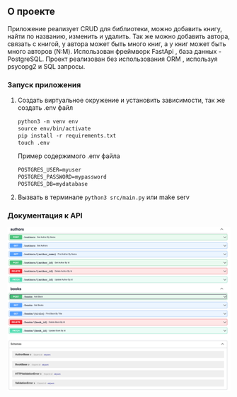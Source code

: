 ## О проекте
Приложение реализует CRUD для библиотеки, можно добавить книгу, найти по названию, изменить и удалить. Так же можно добавить автора, связать с книгой, у автора может быть много книг, а у книг может быть много авторов (N:M). Использован фреймворк FastApi , база данных - PostgreSQL. Проект реализован без использования ORM , используя psycopg2 и SQL запросы. 


### Запуск приложения
1. Создать виртуальное окружение и установить зависимости, так же создать .env файл
   ```
   python3 -m venv env
   source env/bin/activate
   pip install -r requirements.txt
   touch .env
   ```
   Пример содержимого .env файла
   ```
   POSTGRES_USER=myuser
   POSTGRES_PASSWORD=mypassword
   POSTGRES_DB=mydatabase
   ```

   
3. Вызвать в терминале `python3 src/main.py` или make serv


### Документация к API
![Документация к проекту](https://github.com/alikud/crud_python/blob/master/library_doc_screen.png)
